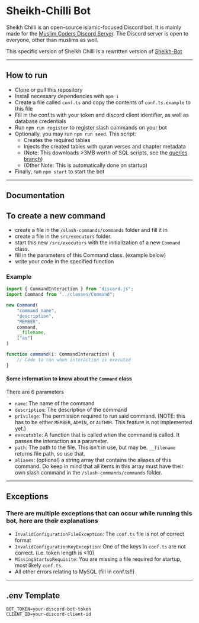 # Sheikh-Chilli Bot

Sheikh Chilli is an open-source islamic-focused Discord bot. It is mainly made for the [Muslim Coders Discord Server](https://discord.gg/Vtnv3tBJem).
The Discord server is open to everyone, other than muslims as well.

This specific version of Sheikh Chilli is a rewritten version of [Sheikh-Bot](https://github.com/Muslim-Coders-Organisation/Sheikh-Bot)

---

## How to run

- Clone or pull this repository
- Install necessary dependencies with `npm i`
- Create a file called `conf.ts` and copy the contents of `conf.ts.example` to this file
- Fill in the conf.ts with your token and discord client identifier, as well as database credentials
- Run `npm run register` to register slash commands on your bot
- Optionally, you may run `npm run seed`. This script:
  - Creates the required tables
  - Injects the created tables with quran verses and chapter metadata
  - (Note: This downloads >3MB worth of SQL scripts, see the [queries branch](https://github.com/Muslim-Coders-Organisation/SheikhChilli/tree/queries))
  - (Other Note: This is automatically done on startup)
- Finally, run `npm start` to start the bot

---

## Documentation

## To create a new command

- create a file in the `/slash-commands/commands` folder and fill it in
- create a file in the `src/executors` folder.
- start this new `/src/executors` with the initialization of a new `Command` class.
- fill in the parameters of this Command class. (example below)
- write your code in the specified function

### Example

```ts
import { CommandInteraction } from "discord.js";
import Command from "../classes/Command";

new Command(
    "command name",
    "description",
    "MEMBER",
    command,
    __filename,
    ["av"]
)

function command(i: CommandInteraction) {
    // Code to run when interaction is executed
}
```

#### Some information to know about the `Command` class

There are 6 parameters

- `name`: The name of the command
- `description`: The description of the command
- `privilege`: The permission required to run said command. (NOTE: this has to be either `MEMBER`, `ADMIN`, or `AUTHOR`. This feature is not implemented yet.)
- `executable`: A function that is called when the command is called. It passes the interaction as a parameter.
- `path`: The path to the file. This isn't in use, but may be. `__filename` returns file path, so use that.
- `aliases`: (optional) a string array that contains the aliases of this command. Do keep in mind that all items in this array must have their own slash command in the `/slash-commands/commands` folder.

---

## Exceptions

### There are multiple exceptions that can occur while running this bot, here are their explanations

- `InvalidConfigurationFileException`: The `conf.ts` file is not of correct format
- `InvalidConfigurationKeyException`: One of the keys in `conf.ts` are not correct. (i.e. token length is <10)
- `MissingStartupRequisite`: You are missing a file required for startup, most likely `conf.ts`.
- All other errors relating to MySQL (fill in conf.ts!!)

---

## .env Template

```env
BOT_TOKEN=your-discord-bot-token
CLIENT_ID=your-discord-client-id
```
